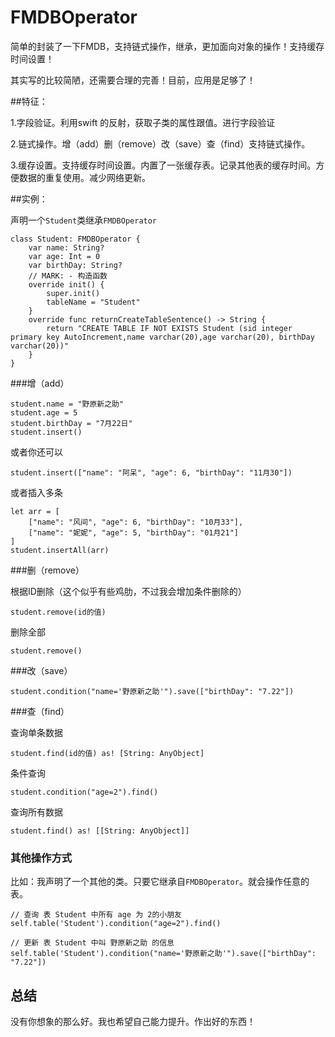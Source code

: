 # FMDBOperator
简单的封装了一下FMDB，支持链式操作，继承，更加面向对象的操作！支持缓存时间设置！

其实写的比较简陋，还需要合理的完善！目前，应用是足够了！

##特征：

1.字段验证。利用swift 的反射，获取子类的属性跟值。进行字段验证

2.链式操作。增（add）删（remove）改（save）查（find）支持链式操作。

3.缓存设置。支持缓存时间设置。内置了一张缓存表。记录其他表的缓存时间。方便数据的重复使用。减少网络更新。

##实例：

声明一个`Student`类继承`FMDBOperator`

```
class Student: FMDBOperator {
    var name: String?
    var age: Int = 0
    var birthDay: String?
    // MARK: - 构造函数
    override init() {
        super.init()
        tableName = "Student"
    }
    override func returnCreateTableSentence() -> String {
        return "CREATE TABLE IF NOT EXISTS Student (sid integer primary key AutoIncrement,name varchar(20),age varchar(20), birthDay varchar(20))"
    }
}
```

###增（add）

```
student.name = "野原新之助"
student.age = 5
student.birthDay = "7月22日"
student.insert()
```
或者你还可以

```
student.insert(["name": "阿呆", "age": 6, "birthDay": "11月30"])
```
或者插入多条

```
let arr = [
	["name": "风间", "age": 6, "birthDay": "10月33"],
	["name": "妮妮", "age": 5, "birthDay": "01月21"]
]
student.insertAll(arr)
```

###删（remove）

根据ID删除（这个似乎有些鸡肋，不过我会增加条件删除的）

```
student.remove(id的值)
```

删除全部
```
student.remove()
```

###改（save）

```
student.condition("name='野原新之助'").save(["birthDay": "7.22"])
```

###查（find）

查询单条数据
```
student.find(id的值) as! [String: AnyObject]
```
条件查询

```
student.condition("age=2").find()
```

查询所有数据

```
student.find() as! [[String: AnyObject]]
```

### 其他操作方式

比如：我声明了一个其他的类。只要它继承自`FMDBOperator`。就会操作任意的表。

```
// 查询 表 Student 中所有 age 为 2的小朋友
self.table('Student').condition("age=2").find() 

// 更新 表 Student 中叫 野原新之助 的信息
self.table('Student').condition("name='野原新之助'").save(["birthDay": "7.22"])
```

## 总结

没有你想象的那么好。我也希望自己能力提升。作出好的东西！
